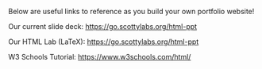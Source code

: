 Below are useful links to reference as you build your own portfolio website!

Our current slide deck:      https://go.scottylabs.org/html-ppt

Our HTML Lab (LaTeX):        https://go.scottylabs.org/html-ppt

W3 Schools Tutorial:         https://www.w3schools.com/html/
